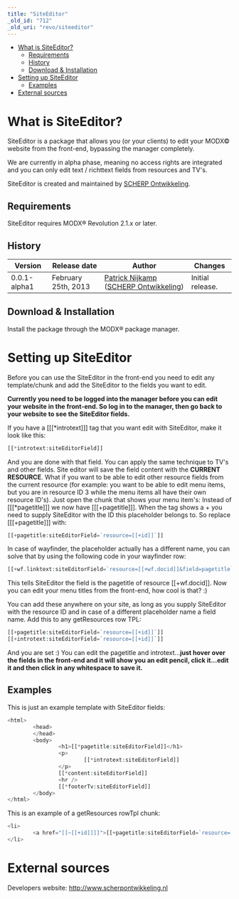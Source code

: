 ```yaml
---
title: "SiteEditor"
_old_id: "712"
_old_uri: "revo/siteeditor"
---
```


- [What is SiteEditor?](#SiteEditor-WhatisSiteEditor%3F)
  - [Requirements](#SiteEditor-Requirements)
  - [History](#SiteEditor-History)
  - [Download & Installation](#SiteEditor-Download%26Installation)
- [Setting up SiteEditor](#SiteEditor-SettingupSiteEditor)
  - [Examples](#SiteEditor-Examples)
- [External sources](#SiteEditor-Externalsources)



# What is SiteEditor?

SiteEditor is a package that allows you (or your clients) to edit your MODX© website from the front-end, bypassing the manager completely.

We are currently in alpha phase, meaning no access rights are integrated and you can only edit text / richttext fields from resources and TV's.

SiteEditor is created and maintained by [SCHERP Ontwikkeling](http://www.scherpontwikkeling.nl).

## Requirements

SiteEditor requires MODX® Revolution 2.1.x or later.

## History

| Version | Release date | Author | Changes |
|---------|--------------|--------|---------|
| 0.0.1-alpha1 | February 25th, 2013 | [Patrick Nijkamp](http://www.scherpontwikkeling.nl/over-ons/patrick-nijkamp.html) ([SCHERP Ontwikkeling](http://www.scherpontwikkeling.nl)) | Initial release. |

## Download & Installation

Install the package through the MODX® package manager.

# Setting up SiteEditor

Before you can use the SiteEditor in the front-end you need to edit any template/chunk and add the SiteEditor to the fields you want to edit.

**Currently you need to be logged into the manager before you can edit your website in the front-end. So log in to the manager, then go back to your website to see the SiteEditor fields.**

If you have a \[\[\[\*introtext\]\]\] tag that you want edit with SiteEditor, make it look like this:

``` php 
[[*introtext:siteEditorField]]
```

And you are done with that field. You can apply the same technique to TV's and other fields. Site editor will save the field content with the **CURRENT RESOURCE**. What if you want to be able to edit other resource fields from the current resource (for example: you want to be able to edit menu items, but you are in resource ID 3 while the menu items all have their own resource ID's). Just open the chunk that shows your menu item's: 
Instead of \[\[\[\*pagetitle\]\]\] we now have \[\[\[+pagetitle\]\]\]. When the tag shows a + you need to supply SiteEditor with the ID this placeholder belongs to. So replace \[\[\[+pagetitle\]\]\] with:

``` php 
[[+pagetitle:siteEditorField=`resource=[[+id]]`]]
```

In case of wayfinder, the placeholder actually has a different name, you can solve that by using the following code in your wayfinder row:

``` php 
[[+wf.linktext:siteEditorField=`resource=[[+wf.docid]]&field=pagetitle`]]
```

This tells SiteEditor the field is the pagetitle of resource \[\[+wf.docid\]\]. Now you can edit your menu titles from the front-end, how cool is that? :)

You can add these anywhere on your site, as long as you supply SiteEditor with the resource ID and in case of a different placeholder name a field name. Add this to any getResources row TPL:

``` php 
[[+pagetitle:siteEditorField=`resource=[[+id]]`]]
[[+introtext:siteEditorField=`resource=[[+id]]`]]
```

And you are set :) You can edit the pagetitle and introtext...**just hover over the fields in the front-end and it will show you an edit pencil, click it...edit it and then click in any whitespace to save it.**

## Examples

This is just an example template with SiteEditor fields:

``` php 
<html>
        <head>
        </head>
        <body>
                <h1>[[*pagetitle:siteEditorField]]</h1>
                <p>
                        [[*introtext:siteEditorField]]
                </p>
                [[*content:siteEditorField]]
                <hr />
                [[*footerTv:siteEditorField]]
        </body>
</html>
```

This is an example of a getResources rowTpl chunk:

``` php 
<li>
        <a href="[[~[[+id]]]]">[[+pagetitle:siteEditorField=`resource=[[+id]]`]]</a>
</li>
```

# External sources

Developers website: <http://www.scherpontwikkeling.nl>